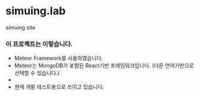 # simuing.lab
simuing site
<br/>

### 이 프로젝트는 이렇습니다.
- Meteor Framework를 사용하였습니다. 
- Meteor는 MongoDB가 포함된 React기반 프레임워크입니다. (다른 언어기반으로 선택할 수 있습니다.)
- 
- 현재 개발 테스트용으로 쓰이고 있습니다.
<br/>